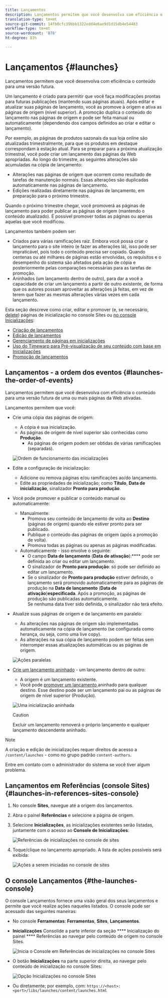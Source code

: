 ```yaml
---
title: Lançamentos
description: Lançamentos permitem que você desenvolva com eficiência o conteúdo para uma versão futura. Eles permitem que você faça alterações prontas para publicação futura, mantendo ao mesmo tempo suas páginas atuais
translation-type: tm+mt
source-git-commit: 14fb0cfc39bbb1322edd4e6ae9d1d15db4e54483
workflow-type: tm+mt
source-wordcount: '878'
ht-degree: 83%

---
```



# Lançamentos {#launches}

Lançamentos permitem que você desenvolva com eficiência o conteúdo para uma versão futura.

Um lançamento é criado para permitir que você faça modificações prontas para futuras publicações (mantendo suas páginas atuais). Após editar e atualizar suas páginas de lançamento, você as promove à origem e ativa as páginas de origem (nível superior). A promoção duplica o conteúdo do lançamento nas páginas de origem e pode ser feita manual ou automaticamente (dependendo dos campos definidos ao criar e editar o lançamento).

Por exemplo, as páginas de produtos sazonais da sua loja online são atualizadas trimestralmente, para que os produtos em destaque correspondam à estação atual. Para se preparar para a próxima atualização trimestral, você pode criar um lançamento das páginas da Web apropriadas. Ao longo do trimestre, as seguintes alterações são acumuladas na cópia de lançamento:

* Alterações nas páginas de origem que ocorrem como resultado de tarefas de manutenção normais. Essas alterações são duplicadas automaticamente nas páginas de lançamento.
* Edições realizadas diretamente nas páginas de lançamento, em preparação para o próximo trimestre.

Quando o próximo trimestre chegar, você promoverá as páginas de lançamento para poder publicar as páginas de origem (mantendo o conteúdo atualizado). É possível promover todas as páginas ou apenas aquelas que você modificou.

Lançamentos também podem ser:

* Criados para várias ramificações raiz. Embora você possa criar o lançamento para o site inteiro (e fazer as alterações lá), isso pode ser impraticável, pois todo o conteúdo precisa ser copiado. Quando centenas ou até milhares de páginas estão envolvidas, os requisitos e o desempenho do sistema são afetados pela ação de cópia e posteriormente pelas comparações necessárias para as tarefas de promoção.
* Aninhados (um lançamento dentro de outro), para dar a você a capacidade de criar um lançamento a partir de outro existente, de forma que os autores possam aproveitar as alterações já feitas, em vez de terem que fazer as mesmas alterações várias vezes em cada lançamento.

Esta seção descreve como criar, editar e promover (e, se necessário, [delete](/help/sites-cloud/authoring/launches/creating.md#deleting-a-launch)) páginas de inicialização no console Sites ou [no console Inicializações](#the-launches-console):

* [Criação de lançamentos](/help/sites-cloud/authoring/launches/creating.md)
* [Edição de lançamentos](/help/sites-cloud/authoring/launches/editing.md)
* [Gerenciamento de páginas em inicializações](/help/sites-cloud/authoring/launches/managing-pages.md)
* [Uso do Timewarp para Pré-visualização de seu conteúdo com base em Inicializações](/help/sites-cloud/authoring/launches/preview.md)
* [Promoção de lançamentos](/help/sites-cloud/authoring/launches/promoting.md)

## Lançamentos - a ordem dos eventos {#launches-the-order-of-events}

Lançamentos permitem que você desenvolva com eficiência o conteúdo para uma versão futura de uma ou mais páginas da Web ativadas.

Lançamentos permitem que você:

* Crie uma cópia das páginas de origem:
   * A cópia é sua inicialização.
   * As páginas de origem de nível superior são conhecidas como **Produção**.
      * As páginas de origem podem ser obtidas de várias ramificações (separadas).

   ![Ordem de funcionamento das inicializações](/help/sites-cloud/authoring/assets/launches-order.png)

* Edite a configuração de inicialização:
   * Adicione ou remova páginas e/ou ramificações ao/do lançamento.
   * Edite as propriedades de inicialização; como **Título**, **Data de inicialização**, sinalizador **Pronto para produção**.
* Você pode promover e publicar o conteúdo manual ou automaticamente:
   * Manualmente:
      * Promova seu conteúdo de lançamento de volta ao **Destino** (páginas de origem) quando ele estiver pronto para ser publicado.
      * Publique o conteúdo das páginas de origem (após a promoção de volta).
      * Promova todas as páginas ou apenas as páginas modificadas.
   * Automaticamente - isso envolve o seguinte:
      * O campo **Data de lançamento** (**Data de ativação**):**** pode ser definida ao criar ou editar um lançamento.
      * O sinalizador de **Pronto para produção**: só pode ser definido ao editar um lançamento.
      * Se o sinalizador de **Pronto para produção** estiver definido, o lançamento será promovido automaticamente para as páginas de produção na **Data de lançamento** (**Data de ativação**)**especificada**. Após a promoção, as páginas de produção são publicadas automaticamente.\
         Se nenhuma data tiver sido definida, o sinalizador não terá efeito.
* Atualize suas páginas de origem e de lançamento em paralelo:
   * As alterações nas páginas de origem são implementadas automaticamente na cópia de lançamento (se configurada como herança, ou seja, como uma live copy).
   * As alterações na sua cópia de lançamento podem ser feitas sem interromper essas atualizações automáticas ou as páginas de origem.

   ![Ações paralelas](/help/sites-cloud/authoring/assets/launches-parallel.png)

* [Crie um lançamento aninhado](/help/sites-cloud/authoring/launches/creating.md#creating-a-nested-launch) - um lançamento dentro de outro:
   * A origem é um lançamento existente.
   * Você pode [promover um lançamento ](/help/sites-cloud/authoring/launches/promoting.md#promoting-a-nested-launch)aninhado para qualquer destino. Esse destino pode ser um lançamento pai ou as páginas de origem de nível superior (Produção).

   ![Uma inicialização aninhada](/help/sites-cloud/authoring/assets/launches-nested.png)

   >[!CAUTION]
   >
   >Excluir um lançamento removerá o próprio lançamento e qualquer lançamento descendente aninhado.

>[!NOTE]
>
>A criação e edição de inicializações requer direitos de acesso a `/content/launches` - como no grupo padrão `content-authors`.
>
>Entre em contato com o administrador do sistema se você tiver algum problema.

## Lançamentos em Referências (console Sites) {#launches-in-references-sites-console}

1. No console **Sites**, navegue até a origem dos lançamentos.
1. Abra o painel **Referências** e selecione a página de origem.
1. Selecione **Inicializações**, as inicializações existentes serão listadas, juntamente com o acesso ao **Console de Inicializações**:

   ![Referências de inicializações no console de sites](/help/sites-cloud/authoring/assets/launches-references.png)

1. Toque/clique no lançamento apropriado. A lista de ações possíveis será exibida:

   ![Ações a serem iniciadas no console de sites](/help/sites-cloud/authoring/assets/launches-references-actions.png)

## O console Lançamentos {#the-launches-console}

O console Lançamentos fornece uma visão geral dos seus lançamentos e permite que você realize ações naqueles listados. O console pode ser acessado das seguintes maneiras:

* No console **Ferramentas**: **Ferramentas**, **Sites**, **Lançamentos**.

* **Inicializações** Consolide a parte inferior da seção  **** Inicialização do painel  **** Referências ao navegar pelo conteúdo de origem no console Sites.

   ![Inicia o Console em Referências de inicializações no console Sites](/help/sites-cloud/authoring/assets/launches-references.png)

* O botão **Inicializações** na parte superior direita, ao navegar pelo conteúdo de inicialização no console Sites:

   ![Opção Inicializações no console Sites](/help/sites-cloud/authoring/assets/launches-console-navigate-launch-content.png)

* Ou diretamente; por exemplo, com:
   `https://<host>:<port>/libs/launches/content/launches.html`
